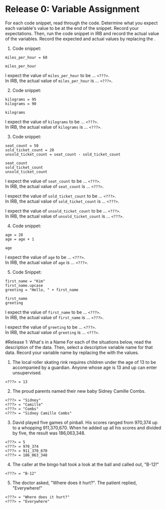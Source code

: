 # Release 0: Variable Assignment
For each code snippet, read through the code. Determine what you expect each variable's value to be at the end of the snippet. Record your expectations. Then, run the code snippet in IRB and record the actual value of the variables.  Record the expected and actual values by replacing the <???>.


1.  Code snippet:

  ```
  miles_per_hour = 60
  
  miles_per_hour
  ```
  
  I expect the value of `miles_per_hour` to be ... `<???>`.  
  In IRB, the actual value of `miles_per_hour` is ... `<???>`.


2.  Code snippet:

  ```
  kilograms = 95
  kilograms = 90
  
  kilograms
  ```
  
  I expect the value of `kilograms` to be ... `<???>`.  
  In IRB, the actual value of `kilograms` is ... `<???>`.
  

3.  Code snippet:

  ```
  seat_count = 50
  sold_ticket_count = 20
  unsold_ticket_count = seat_count - sold_ticket_count
  
  seat_count
  sold_ticket_count
  unsold_ticket_count
  ```
  
  I expect the value of `seat_count` to be ... `<???>`.  
  In IRB, the actual value of `seat_count` is ... `<???>`.
  
  I expect the value of `sold_ticket_count` to be ... `<???>`.  
  In IRB, the actual value of `sold_ticket_count` is ... `<???>`.
  
  I expect the value of `unsold_ticket_count` to be ... `<???>`.  
  In IRB, the actual value of `unsold_ticket_count` is ... `<???>`.
  

4.  Code snippet:

  ```
  age = 28
  age = age + 1
  
  age
  ```
  I expect the value of `age` to be ... `<???>`.  
  In IRB, the actual value of `age` is ... `<???>`.
  
  
5.  Code Snippet:

  ```
  first_name = "Kim"
  first_name.upcase
  greeting = "Hello, " + first_name
  
  first_name
  greeting
  ```

  I expect the value of `first_name` to be ... `<???>`.  
  In IRB, the actual value of `first_name` is ... `<???>`.
  
  I expect the value of `greeting` to be ... `<???>`.  
  In IRB, the actual value of `greeting` is ... `<???>`.



#Release 1: What's in a Name
For each of the situations below, read the description of the data.  Then, select a descriptive variable name for that data.  Record your variable name by replacing the <???> with the values.

1.  The local roller skating rink requires children under the age of 13 to be accompanied by a guardian.  Anyone whose age is 13 and up can enter unsupervised.

  `<???> = 13`
  
2.  The proud parents named their new baby Sidney Camille Combs.

  `<???> = "Sidney"`  
  `<???> = "Camille"`  
  `<???> = "Combs"`  
  `<???> = "Sidney Camille Combs"`
  
3.  David played five games of pinball.  His scores ranged from 970,374 up to a whopping 911,370,670.  When he added up all his scores and divided by five, the result was 186,063,348.

  `<???> = 5`  
  `<???> = 970_374`  
  `<???> = 911_370_670`  
  `<???> = 186_063_348`
  
4.  The caller at the bingo hall took a look at the ball and called out, "B-12!"

  `<???> = "B-12"`
  
5.  The doctor asked, "Where does it hurt?".  The patient replied, "Everywhere!"

  `<???> = "Where does it hurt?"`  
  `<???> = "Everywhere"`
